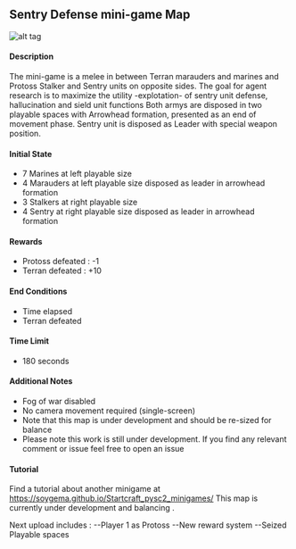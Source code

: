 ## Sentry Defense mini-game Map

![alt tag](https://github.com/SoyGema/Startcraft_pysc2_minigames/blob/master/Images/Captura%20de%20pantalla%202017-09-18%20a%20las%2020.14.14.png)

#### Description
The mini-game is a melee in between Terran marauders and marines and Protoss Stalker and Sentry units on opposite sides.
The goal for agent research is to maximize the utility -explotation- of sentry unit defense, hallucination and sield unit functions
Both armys are disposed in two playable spaces with Arrowhead formation, presented as an end of movement phase.
Sentry unit is disposed as Leader with special weapon position.



#### Initial State

*   7 Marines at left playable size
*   4 Marauders at left playable size disposed as leader in arrowhead formation
*   3 Stalkers at right playable size 
*   4 Sentry at right playable size disposed as leader in arrowhead formation 

#### Rewards

*   Protoss defeated : -1
*   Terran defeated : +10

#### End Conditions

*   Time elapsed
*   Terran defeated

#### Time Limit

*   180 seconds

#### Additional Notes

*   Fog of war disabled 
*   No camera movement required (single-screen)
*   Note that this map is under development and should be re-sized for balance 
*   Please note this work is still under development. If you find any relevant comment or issue feel free to open an issue 

#### Tutorial
Find a tutorial about another minigame at https://soygema.github.io/Startcraft_pysc2_minigames/
This map is currently under development and balancing . 


Next upload includes :
--Player 1 as  Protoss
--New reward system 
--Seized Playable spaces 


